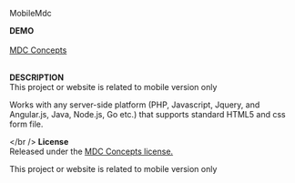MobileMdc

<b>DEMO</b>
<br/>
<br/>
<a href="http://mdccorp.in/" target="_blank">MDC Concepts </a>

<br/>
<b>DESCRIPTION</b>
<br/>
This project or website is related to mobile version only 


Works with any server-side platform (PHP, Javascript, Jquery, and Angular.js, Java, Node.js, Go etc.) that supports standard HTML5 and css form file.

</br />
<b>License</b>
<br />
Released under the <a href="http://mdccorp.in/" target="_blank">
MDC Concepts license.</a>

This project or website is related to mobile version only 
